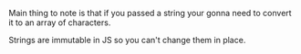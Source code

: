 
Main thing to note is that if you passed a string your gonna need to convert it to an array of characters.

Strings are immutable in JS so you can't change them in place.
 